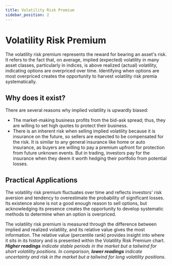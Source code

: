 ```yaml
---
title: Volatility Risk Premium
sidebar_position: 2
---
```


# Volatility Risk Premium

The volatility risk premium represents the reward for bearing an asset's risk. It refers to the fact that, on average, implied (expected) volatility in many asset classes, particularly in indices, is above realized (actual) volatility, indicating options are overpriced over time. Identifying when options are most overpriced creates the opportunity to harvest volatility risk premia systematically.

## Why does it exist?

There are several reasons why implied volatility is upwardly biased:

- The market-making business profits from the bid-ask spread; thus, they are willing to set high quotes to protect their business.
- There is an inherent risk when selling implied volatility because it is insurance on the future, so sellers are expected to be compensated for the risk. It is similar to any general insurance like home or auto insurance, as buyers are willing to pay a premium upfront for protection from future unknown events. But in trading, investors pay for the insurance when they deem it worth hedging their portfolio from potential losses.

## Practical Applications

The volatility risk premium fluctuates over time and reflects investors' risk aversion and tendency to overestimate the probability of significant losses. Its existence alone is not a good enough reason to sell options, but acknowledging its presence creates the opportunity to develop systematic methods to determine when an option is overpriced.

The volatility risk premium is measured through the difference between implied and realized volatility, and its relative value gives the most information. The relative value (percentile rank) provides insight into where it sits in its history and is presented within the Volatility Risk Premium chart. <em>**Higher readings** indicate stable periods in the market but a tailwind for short volatility positions. In comparison, **lower readings** indicate uncertainty and risk in the market but a tailwind for long volatility positions</em>.
